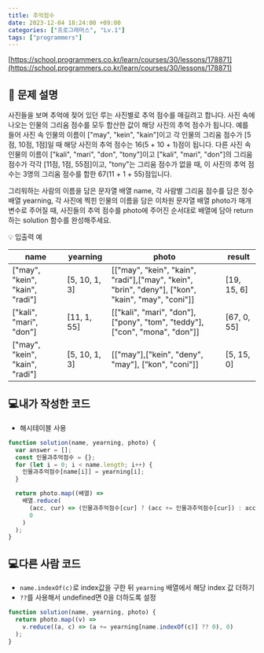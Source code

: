 ```yaml
---
title: 추억점수
date: 2023-12-04 18:24:00 +09:00
categories: ["프로그래머스", "Lv.1"]
tags: ["programmers"]
---
```


[https://school.programmers.co.kr/learn/courses/30/lessons/178871](https://school.programmers.co.kr/learn/courses/30/lessons/178871)

## 📔 문제 설명

사진들을 보며 추억에 젖어 있던 루는 사진별로 추억 점수를 매길려고 합니다. 사진 속에 나오는 인물의 그리움 점수를 모두 합산한 값이 해당 사진의 추억 점수가 됩니다. 예를 들어 사진 속 인물의 이름이 ["may", "kein", "kain"]이고 각 인물의 그리움 점수가 [5점, 10점, 1점]일 때 해당 사진의 추억 점수는 16(5 + 10 + 1)점이 됩니다. 다른 사진 속 인물의 이름이 ["kali", "mari", "don", "tony"]이고 ["kali", "mari", "don"]의 그리움 점수가 각각 [11점, 1점, 55점]이고, "tony"는 그리움 점수가 없을 때, 이 사진의 추억 점수는 3명의 그리움 점수를 합한 67(11 + 1 + 55)점입니다.

그리워하는 사람의 이름을 담은 문자열 배열 name, 각 사람별 그리움 점수를 담은 정수 배열 yearning, 각 사진에 찍힌 인물의 이름을 담은 이차원 문자열 배열 photo가 매개변수로 주어질 때, 사진들의 추억 점수를 photo에 주어진 순서대로 배열에 담아 return하는 solution 함수를 완성해주세요.

💡 입출력 예

| name                            | yearning      | photo                                                                                             | result      |
| ------------------------------- | ------------- | ------------------------------------------------------------------------------------------------- | ----------- |
| ["may", "kein", "kain", "radi"] | [5, 10, 1, 3] | [["may", "kein", "kain", "radi"],["may", "kein", "brin", "deny"], ["kon", "kain", "may", "coni"]] | [19, 15, 6] |
| ["kali", "mari", "don"]         | [11, 1, 55]   | [["kali", "mari", "don"], ["pony", "tom", "teddy"], ["con", "mona", "don"]]                       | [67, 0, 55] |
| ["may", "kein", "kain", "radi"] | [5, 10, 1, 3] | [["may"],["kein", "deny", "may"], ["kon", "coni"]]                                                | [5, 15, 0]  |

## 💻내가 작성한 코드

- 해시테이블 사용

```js
function solution(name, yearning, photo) {
  var answer = [];
  const 인물과추억점수 = {};
  for (let i = 0; i < name.length; i++) {
    인물과추억점수[name[i]] = yearning[i];
  }

  return photo.map((배열) =>
    배열.reduce(
      (acc, cur) => (인물과추억점수[cur] ? (acc += 인물과추억점수[cur]) : acc),
      0
    )
  );
}
```

## 💻다른 사람 코드

- `name.indexOf(c)`로 index값을 구한 뒤 `yearning` 배열에서 해당 index 값 더하기
- `??`를 사용해서 undefined면 0을 더하도록 설정

```js
function solution(name, yearning, photo) {
  return photo.map((v) =>
    v.reduce((a, c) => (a += yearning[name.indexOf(c)] ?? 0), 0)
  );
}
```
